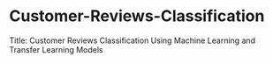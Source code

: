 # Customer-Reviews-Classification
Title: Customer Reviews Classification Using Machine Learning and Transfer Learning Models
